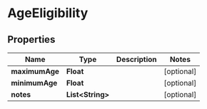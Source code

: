 
# AgeEligibility

## Properties
Name | Type | Description | Notes
------------ | ------------- | ------------- | -------------
**maximumAge** | **Float** |  |  [optional]
**minimumAge** | **Float** |  |  [optional]
**notes** | **List&lt;String&gt;** |  |  [optional]



